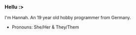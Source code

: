 ### Hellu :>

I'm Hannah. An 19 year old hobby programmer from Germany.

- Pronouns: She/Her & They/Them
